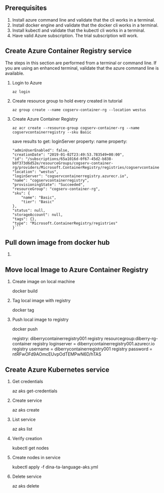 ## Prerequisites

1. Install azure command line and validate that the cli works in a terminal. 
1. Install docker engine and validate that the docker cli works in a terminal.
1. Install kubectl and validate that the kubectl cli works in a terminal. 
1. Have valid Azure subscription. The trial subscription will work. 

## Create Azure Container Registry service

The steps in this section are performed from a terminal or command line. If you are using an enhanced terminal, validate that the azure command line is available. 

1. Login to Azure

    `az login`

2. Create resource group to hold every created in tutorial

    `az group create --name cogserv-container-rg --location westus`

3. Create Azure Container Registry

    `az acr create --resource-group cogserv-container-rg --name cogservcontainerregistry --sku Basic`

    save results to get:
        loginServer property:
        name property:

    ```{
    "adminUserEnabled": false,
    "creationDate": "2019-01-02T23:49:53.783549+00:00",
    "id": "/subscriptions/65a1016d-0f67-45d2-b838-b8f373d6d52e/resourceGroups/cogserv-container-rg/providers/Microsoft.ContainerRegistry/registries/cogservcontainerregistry",
    "location": "westus",
    "loginServer": "cogservcontainerregistry.azurecr.io",
    "name": "cogservcontainerregistry",
    "provisioningState": "Succeeded",
    "resourceGroup": "cogserv-container-rg",
    "sku": {
        "name": "Basic",
        "tier": "Basic"
    },
    "status": null,
    "storageAccount": null,
    "tags": {},
    "type": "Microsoft.ContainerRegistry/registries"
    }```

## Pull down image from docker hub



1. 

## Move local Image to Azure Container Registry

1. Create image on local machine

    docker build

2. Tag local image with registry 

    docker tag

3. Push local image to registry

    docker push

    registry: diberrycontainerregistry001
    registry resourcegroup:diberry-rg-container
    registry loginserver = diberrycontainerregistry001.azurecr.io
    registry username = diberrycontainerregistry001
    registry password = ntRFwOFd9AOmcEUvpOdTEMPwN6D/hTAS

## Create Azure Kubernetes service

1. Get credentials

    az aks get-credentials

1. Create service

    az aks create

1. List service

    az aks list

1. Verify creation

    kubectl get nodes

1. Create nodes in service

    kubectl apply -f dina-ta-language-aks.yml

1. Delete service

    az aks delete

